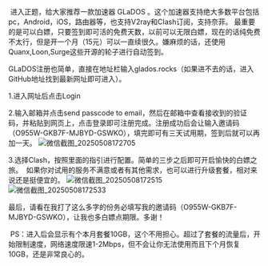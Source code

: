 ​
进入正题，给大家推荐一款加速器 GLaDOS 。这个加速器支持绝大多数平台包括pc，Android，iOS，路由器等，也支持V2ray和Clash订阅，支持奈菲。
最重要的是可以白嫖，只要签到即可活的免费天数，以前可以无限白嫖，现在的话纯免费不太行，但是开一个月（15元）可以一直续很久。嫌麻烦的话，还使用Quanx,Loon,Surge这些开源的轮子进行自动签到。

GLaDOS注册也简单，直接在地址栏输入glados.rocks（如果进不去的话，进入GitHub地址找到最新网址即可进入）。

1.进入网址后点击Login

2.输入邮箱并点击send passcode to email，然后在邮箱中查看接收到的验证码，并粘贴到网页上，点击登录即可注册完成。注册成功后会让输入邀请码（O955W-GKB7F-MJBYD-GSWKO），填完即可有三天试用期，签到后就可以再加一天。
![微信截图_20250508172705](https://github.com/user-attachments/assets/ad246334-01e1-4bc5-a36b-d3e4ec5003fd)

3.选择Clash，按照里面的指引进行配置。简单的三步之后即可开启愉快的白嫖之旅。
 如果你对试用的服务不满意或者有其他需求，也可以进行升级套餐，相对来说还是挺便宜的。
![微信截图_20250508172515](https://github.com/user-attachments/assets/cc0ae3b4-e2c3-4bd6-a83b-ded439b44724)
![微信截图_20250508172533](https://github.com/user-attachments/assets/29834bb1-4072-49d0-b9ea-b6948b5a54b4)

最后，请看在我打了这么多字的份务必填写我的邀请码（O955W-GKB7F-MJBYD-GSWKO），让我也多白嫖点期限。多谢！

 PS：进入后会显示有个本月套餐10GB，这个不用担心。超过了套餐的流量后，开始限制速度，网络速度限速1-2Mbps，但不会让你无法使用而且下个月恢复10GB，还是非常良心的。

